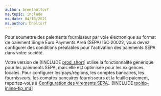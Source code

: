 ```yaml
---
author: brentholtorf
ms.topic: include
ms.date: 04/13/2021
ms.author: bholtorf
---
```

Pour soumettre des paiements fournisseur par voie électronique au format de paiement Single Euro Payments Area (SEPA) ISO 20022, vous devez configurer des conditions préalables pour l'activation des paiements SEPA dans votre société.  

Votre version de [!INCLUDE [prod_short](../../../includes/prod_short.md)] utilise la fonctionnalité générique pour les paiements SEPA, mais elle est optimisée pour les exigences locales. Pour configurer les pays/régions, les comptes bancaires, les fournisseurs, les comptes bancaires fournisseurs et la feuille paiement, reportez-vous à [Configuration des virements SEPA](../../../finance-make-payments-with-bank-data-conversion-service-or-sepa-credit-transfer.md#setting-up-sepa-credit-transfer).. [!INCLUDE [tooltip-inline-tip_md](../../../includes/tooltip-inline-tip_md.md)]
